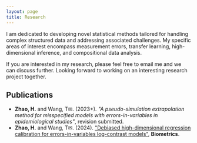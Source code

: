 ```yaml
---
layout: page
title: Research
---
```


I am dedicated to developing novel statistical methods tailored for handling complex structured data and addressing associated challenges. My specific areas of interest encompass measurement errors, transfer learning, high-dimensional inference, and compositional data analysis. 
  
If you are interested in my research, please feel free to email me and we can discuss further. Looking forward to working on an interesting research project together.

## Publications ##

- **Zhao, H.** and Wang, T<span>&#x2709;</span>. (2023+). _"A pseudo-simulation extrapolation method for misspecified models with errors-in-variables in epidemiological studies"_, revision submitted.
- **Zhao, H.** and Wang, T<span>&#x2709;</span>. (2024). ["Debiased high-dimensional regression calibration for errors-in-variables log-contrast models"](https://academic.oup.com/biometrics/article/80/4/ujae153/7925418), **Biometrics**.

